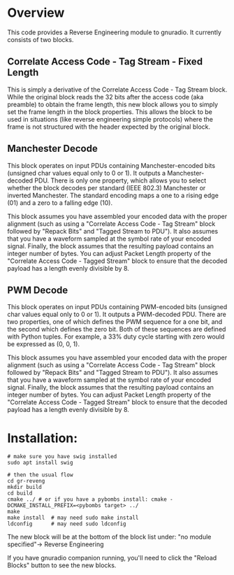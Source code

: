# Overview
This code provides a Reverse Engineering module to gnuradio. It currently consists of two blocks.


## Correlate Access Code - Tag Stream - Fixed Length
This is simply a derivative of the Correlate Access Code - Tag Stream block. While the original block reads the 32 bits after the access code (aka preamble) to obtain the frame length, this new block allows you to simply set the frame length in the block properties. This allows the block to be used in situations (like reverse engineering simple protocols) where the frame is not structured with the header expected by the original block.


## Manchester Decode
This block operates on input PDUs containing Manchester-encoded bits (unsigned char values equal only to 0 or 1). It outputs a Manchester-decoded PDU. There is only one property, which allows you to select whether the block decodes per standard (IEEE 802.3) Manchester or inverted Manchester. The standard encoding maps a one to a rising edge (01) and a zero to a falling edge (10).

This block assumes you have assembled your encoded data with the proper alignment (such as using a "Correlate Access Code - Tag Stream" block followed by "Repack Bits" and "Tagged Stream to PDU"). It also assumes that you have a waveform sampled at the symbol rate of your encoded signal. Finally, the block assumes that the resulting payload contains an integer number of bytes. You can adjust Packet Length property of the "Correlate Access Code - Tagged Stream" block to ensure that the decoded payload has a length evenly divisible by 8.


## PWM Decode
This block operates on input PDUs containing PWM-encoded bits (unsigned char values equal only to 0 or 1). It outputs a PWM-decoded PDU. There are two properties, one of which defines the PWM sequence for a one bit, and the second which defines the zero bit. Both of these sequences are defined with Python tuples.  For example, a 33% duty cycle starting with zero would be expressed as (0, 0, 1).

This block assumes you have assembled your encoded data with the proper alignment (such as using a "Correlate Access Code - Tag Stream" block followed by "Repack Bits" and "Tagged Stream to PDU"). It also assumes that you have a waveform sampled at the symbol rate of your encoded signal. Finally, the block assumes that the resulting payload contains an integer number of bytes. You can adjust Packet Length property of the "Correlate Access Code - Tagged Stream" block to ensure that the decoded payload has a length evenly divisible by 8.


# Installation:
```
# make sure you have swig installed
sudo apt install swig

# then the usual flow
cd gr-reveng
mkdir build
cd build
cmake ../ # or if you have a pybombs install: cmake -DCMAKE_INSTALL_PREFIX=<pybombs target> ../
make
make install  # may need sudo make install
ldconfig      # may need sudo ldconfig
```

The new block will be at the bottom of the block list under:
"no module specified"-> Reverse Engineering

If you have gnuradio companion running, you'll need to click the "Reload Blocks" button to see the new blocks.
